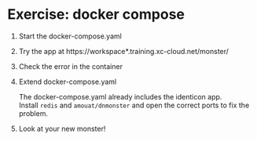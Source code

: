 Exercise: docker compose
========================

1. Start the docker-compose.yaml
2. Try the app at https://workspace*.training.xc-cloud.net/monster/<dein Name>
3. Check the error in the container
4. Extend docker-compose.yaml
   
      The docker-compose.yaml already includes the identicon app.  
      Install `redis` and `amouat/dnmonster` and open the correct ports to fix the problem.

5. Look at your new monster!
